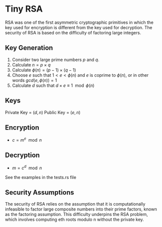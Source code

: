 # Tiny RSA

RSA was one of the first asymmetric cryptographic primitives in which the key used for encryption is different from the key used for decryption.
The security of RSA is based on the difficulty of factoring large integers.

## Key Generation

1. Consider two large prime numbers $p$ and $q$.
2. Calculate $n = p \times q$
3. Calculate $\phi(n) = (p-1) \times (q-1)$
4. Choose $e$ such that $1 < e < \phi(n)$ and $e$ is coprime to $\phi(n)$, or in other words $gcd(e, \phi(n)) = 1$
5. Calculate $d$ such that $d \times e \equiv 1 \mod \phi(n)$

## Keys
Private Key = $(d, n)$
Public Key = $(e, n)$

## Encryption
- $c = m^e \mod n$

## Decryption
- $m = c^d \mod n$

See the examples in the tests.rs file

## Security Assumptions
The security of RSA relies on the assumption that it is computationally infeasible to factor large composite numbers into their prime factors, known as the factoring assumption. This difficulty underpins the RSA problem, which involves computing eth roots modulo  n  without the private key.
